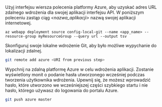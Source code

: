 Użyj interfejsu wiersza polecenia platformy Azure, aby uzyskać adres URL zdalnego wdrożenia dla swojej aplikacji interfejsu API. W poniższym poleceniu zastąp ciąg *\<nazwa_aplikacji>* nazwą swojej aplikacji internetowej.

```azurecli-interactive
az webapp deployment source config-local-git --name <app_name> --resource-group myResourceGroup --query url --output tsv
```

Skonfiguruj swoje lokalne wdrożenie Git, aby było możliwe wypychanie do lokalizacji zdalnej.

```bash
git remote add azure <URI from previous step>
```

Wypchnij na zdalną platformę Azure w celu wdrożenia aplikacji. Zostanie wyświetlony monit o podanie hasła utworzonego wcześniej podczas tworzenia użytkownika wdrożenia. Upewnij się, że możesz wprowadzić hasło, które utworzono we wcześniejszej części szybkiego startu i nie hasło, którego używasz do logowania do portalu Azure.

```bash
git push azure master
```
